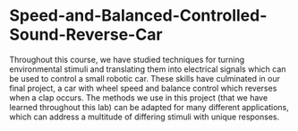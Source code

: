 # Speed-and-Balanced-Controlled-Sound-Reverse-Car

Throughout this course, we have studied techniques for turning environmental stimuli and
translating them into electrical signals which can be used to control a small robotic car. These skills have
culminated in our final project, a car with wheel speed and balance control which reverses when a clap
occurs. The methods we use in this project (that we have learned throughout this lab) can be adapted for
many different applications, which can address a multitude of differing stimuli with unique responses.
